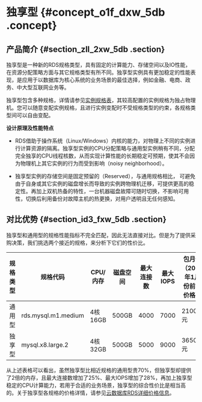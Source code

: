 # 独享型 {#concept_o1f_dxw_5db .concept}

## 产品简介 {#section_zll_2xw_5db .section}

独享型是一种新的RDS规格类型，具有固定的计算能力、存储空间以及IO性能，在资源分配策略方面与其它规格类型有所不同。独享型实例具有更加稳定的性能表现，是应用于以数据库为核心系统的业务场景的最佳选择，例如金融、电商、政务、中大型互联网业务等。

独享型包含多种规格，详情请参见[实例规格表](cn.zh-CN/产品简介/实例规格/实例规格表.md#)，其较高配置的实例规格为独占物理机。您可以随意变配实例规格，且进行实例变配时不受规格类型的约束，各规格类型间可以自由变配。

**设计原理及性能特点**

-   RDS借助于操作系统（Linux/Windows）内核的能力，对物理上不同的实例进行计算资源的隔离。独享型实例的CPU分配策略与通用型实例稍有不同，分配完全独享的CPU线程核数，从而实现计算性能的长期稳定可预期，使其不会因为物理机上其它实例的行为而受到影响（noisy neighborhood）。

-   独享型实例的存储空间是固定预留的（Reserved），与通用规格相比， 可避免由于自身或其它实例的磁盘增长而导致的实例跨物理机迁移，可提供更高的稳定性。再加上双机热备的特性，一台机器磁盘故障可随时切换，不影响可用性，切换后利用备份对故障主机的热更换，对用户透明且无任何感知。


## 对比优势 {#section_id3_fxw_5db .section}

独享型和通用型的规格性能指标不完全匹配，因此无法直接对比。但是为了提供采购决策，我们挑选两个接近的规格，来分析下它们的性价比。

|规格类型|规格代码|CPU/内存|磁盘空间|最大连接数|最大IOPS|包月价（2017年1月份前的价格）|
|----|----|------|----|-----|------|-----------------|
|通用型|rds.mysql.m1.medium|4核 16GB|500GB|4000|7000|2100元|
|独享型|mysql.x8.large.2|4核 32GB|500GB|5000|9000|3650元|

从上述表格可以看出，虽然独享型比相近规格的通用型贵70%，但独享型却提供了2倍的内存，且最大连接数增加了25%、最大IOPS增加了28%，再加上独享型稳定的CPU计算能力，若用于合适的业务场景，独享型的综合性价比是相当高的。关于独享型各规格的价格详情，请参见[云数据库RDS详细价格信息](https://www.aliyun.com/price/product#/rds/detail)。

